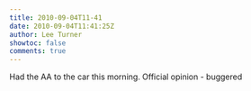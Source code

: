 ```yaml
---
title: 2010-09-04T11-41
date: 2010-09-04T11:41:25Z
author: Lee Turner
showtoc: false
comments: true
---
```


Had the AA to the car this morning. Official opinion - buggered

